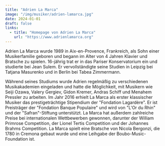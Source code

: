 ```yaml
---
title: "Adrien La Marca"
image: "/img/musiker/adrien-lamarca.jpg"
date: 2024-01-01
draft: false
links:
  - title: "Homepage von Adrien La Marca"
    url: "https://www.adrienlamarca.org"
---
```


Adrien La Marca wurde 1989 in Aix-en-Provence, Frankreich, als Sohn einer Musikerfamilie geboren und begann im Alter von 4 Jahren Klavier und Bratsche zu spielen. 16-jährig trat er in das Pariser Konservatorium ein und studierte bei Jean Sulem. Er vervollständigte seine Studien in Leipzig bei Tatjana Masurenko und in Berlin bei Tabea Zimmermann.

Während seines Studiums wurde Adrien regelmäßig zu verschiedenen Musikakademien eingeladen und hatte die Möglichkeit, mit Musikern wie Seiji Ozawa, Valery Gergiev, Gidon Kremer, Andras Schiff und Menahem Pressler zu arbeiten. Im Jahr 2016 erhielt La Marca als erster klassischer Musiker das prestigeträchtige Stipendium der "Fondation Lagardère". Er ist Preisträger der "Fondation Banque Populaire" und wird von "L'Or du Rhin" und der "Safran"-Stiftung unterstützt. La Marca hat außerdem zahlreiche Preise bei internationalen Wettbewerben gewonnen, darunter der William Primrose Competition, der Lionel Tertis Competition und der Johannes Brahms Competition. La Marca spielt eine Bratsche von Nicola Bergonzi, die 1780 in Cremona gebaut wurde und eine Leihgabe der Boubo-Music-Foundation ist.